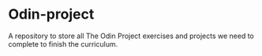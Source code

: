 # Odin-project
A repository to store all The Odin Project exercises and projects we need to complete to finish the curriculum.
